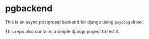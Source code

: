 pgbackend
========

This is an async postgresql backend for django using `psycopg` driver.

This repo also contains a simple django project to test it.